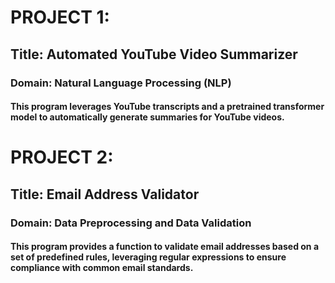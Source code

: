 # PROJECT 1: 
## Title: Automated YouTube Video Summarizer
### Domain: Natural Language Processing (NLP)
#### This program leverages YouTube transcripts and a pretrained transformer model to automatically generate summaries for YouTube videos.

# PROJECT 2:
## Title: Email Address Validator
### Domain: Data Preprocessing and Data Validation
#### This program provides a function to validate email addresses based on a set of predefined rules, leveraging regular expressions to ensure compliance with common email standards.
